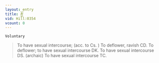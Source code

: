 ```yaml
---
layout: entry
title: རྒྱོ་
vid: Hill:0354
vcount: 0
---
```

`Voluntary` 
> To have sexual intercourse; (acc\.
 to Cs\.
) To deflower, ravish CD\.
 To deflower; to have sexual intercourse DK\.
 To have sexual intercourse DS\.
(archaic) To have sexual intercourse TC\.

